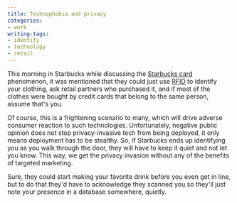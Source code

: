 ```yaml
---
title: Technophobia and privacy
categories:
- work
writing-tags:
- identity
- technology
- retail
---
```


This morning in Starbucks while discussing the [Starbucks
card][1] phenomenon, it was mentioned that they could just use [RFID][2] to identify your clothing, ask retail partners who purchased it, and if most of the clothes were bought by credit cards that belong to the same person, assume that's you.

   [1]: http://www.starbucks.com/card/
   [2]: http://www.rfid.org/

Of course, this is a frightening scenario to many, which will drive adverse consumer reaction to such technologies.  Unfortunately, negative public opinion does not stop privacy-invasive tech from being deployed, it only means deployment has to be stealthy.  So, if Starbucks ends up identifying you as you walk through the door, they will have to keep it quiet and not let you know.  This way, we get the privacy invasion without any of the benefits of targeted marketing.

Sure, they could start making your favorite drink before you even get in line, but to do that they'd have to acknowledge they scanned you so they'll just note your presence in a database somewhere, quietly.
